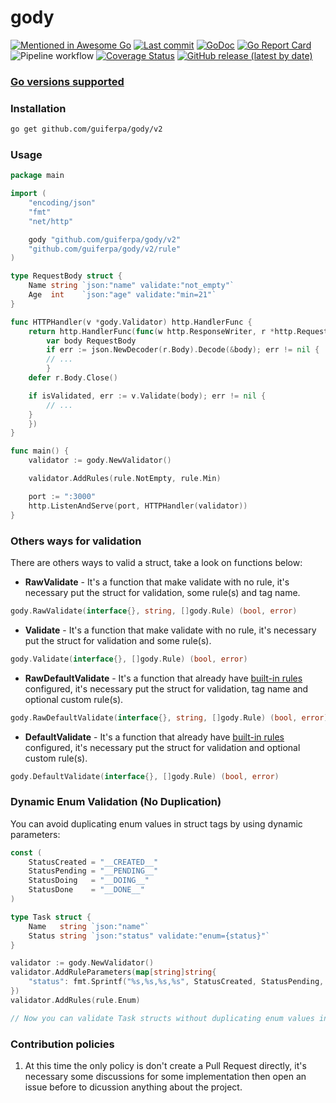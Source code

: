 # gody

[![Mentioned in Awesome Go](https://awesome.re/mentioned-badge.svg)](https://github.com/avelino/awesome-go)
[![Last commit](https://img.shields.io/github/last-commit/guiferpa/gody)](https://img.shields.io/github/last-commit/guiferpa/gody)
[![GoDoc](https://godoc.org/github.com/guiferpa/gody?status.svg)](https://godoc.org/github.com/guiferpa/gody)
[![Go Report Card](https://goreportcard.com/badge/github.com/guiferpa/gody)](https://goreportcard.com/report/github.com/guiferpa/gody)
![Pipeline workflow](https://github.com/guiferpa/gody/actions/workflows/pipeline.yml/badge.svg)
[![Coverage Status](https://coveralls.io/repos/github/guiferpa/gody/badge.svg?branch=main)](https://coveralls.io/github/guiferpa/gody?branch=main)
[![GitHub release (latest by date)](https://img.shields.io/github/v/release/guiferpa/gody?color=purple&label=latest)](https://github.com/guiferpa/gody/releases/latest)

### [Go versions supported](https://github.com/guiferpa/gody/blob/main/.github/workflows/pipeline.yml#L12)

### Installation
```bash
go get github.com/guiferpa/gody/v2
```

### Usage

```go
package main

import (
    "encoding/json"
    "fmt"
    "net/http"

    gody "github.com/guiferpa/gody/v2"
    "github.com/guiferpa/gody/v2/rule"
) 

type RequestBody struct {
    Name string `json:"name" validate:"not_empty"`
    Age  int    `json:"age" validate:"min=21"`
}

func HTTPHandler(v *gody.Validator) http.HandlerFunc {
    return http.HandlerFunc(func(w http.ResponseWriter, r *http.Request) {
        var body RequestBody
        if err := json.NewDecoder(r.Body).Decode(&body); err != nil {
	    // ...
    	}
	defer r.Body.Close()

	if isValidated, err := v.Validate(body); err != nil {
	    // ...                                                                                
	}
    })
}

func main() {
    validator := gody.NewValidator()

    validator.AddRules(rule.NotEmpty, rule.Min)

    port := ":3000"
    http.ListenAndServe(port, HTTPHandler(validator))
}
```

### Others ways for validation

There are others ways to valid a struct, take a look on functions below:

- **RawValidate** - It's a function that make validate with no rule, it's necessary put the struct for validation, some rule(s) and tag name.

```go
gody.RawValidate(interface{}, string, []gody.Rule) (bool, error)
```

- **Validate** - It's a function that make validate with no rule, it's necessary put the struct for validation and some rule(s).
```go
gody.Validate(interface{}, []gody.Rule) (bool, error)
```

- **RawDefaultValidate** - It's a function that already have [built-in rules](https://github.com/guiferpa/gody/blob/72ce1caecc5fdacf40ee282716ec1b5abe6f7adf/validate.go#L15-L23) configured, it's necessary put the struct for validation, tag name and optional custom rule(s).
```go
gody.RawDefaultValidate(interface{}, string, []gody.Rule) (bool, error)
```

- **DefaultValidate** - It's a function that already have [built-in rules](https://github.com/guiferpa/gody/blob/72ce1caecc5fdacf40ee282716ec1b5abe6f7adf/validate.go#L15-L23) configured, it's necessary put the struct for validation and optional custom rule(s).
```go
gody.DefaultValidate(interface{}, []gody.Rule) (bool, error)
```

### Dynamic Enum Validation (No Duplication)

You can avoid duplicating enum values in struct tags by using dynamic parameters:

```go
const (
    StatusCreated = "__CREATED__"
    StatusPending = "__PENDING__"
    StatusDoing   = "__DOING__"
    StatusDone    = "__DONE__"
)

type Task struct {
    Name   string `json:"name"`
    Status string `json:"status" validate:"enum={status}"`
}

validator := gody.NewValidator()
validator.AddRuleParameters(map[string]string{
    "status": fmt.Sprintf("%s,%s,%s,%s", StatusCreated, StatusPending, StatusDoing, StatusDone),
})
validator.AddRules(rule.Enum)

// Now you can validate Task structs without duplicating enum values in the tag!
```

### Contribution policies

1. At this time the only policy is don't create a Pull Request directly, it's necessary some discussions for some implementation then open an issue before to dicussion anything about the project.

